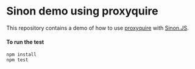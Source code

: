 # Sinon demo using proxyquire

This repository contains a demo of how to use [proxyquire][proxyquire] with [Sinon.JS][sinon].

#### To run the test

```shell
npm install
npm test
```

[proxyquire]: https://github.com/thlorenz/proxyquire
[sinon]: http://sinonjs.org
